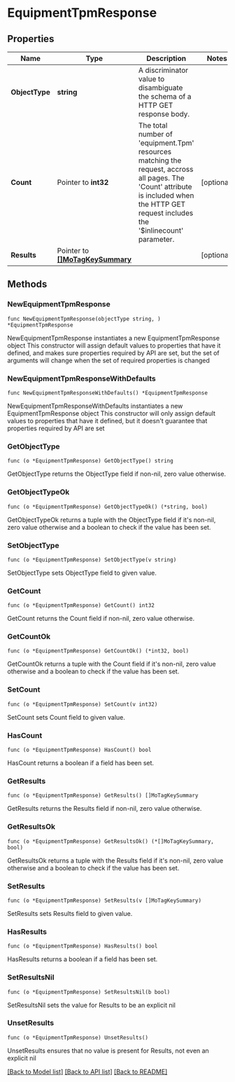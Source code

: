 # EquipmentTpmResponse

## Properties

Name | Type | Description | Notes
------------ | ------------- | ------------- | -------------
**ObjectType** | **string** | A discriminator value to disambiguate the schema of a HTTP GET response body. | 
**Count** | Pointer to **int32** | The total number of &#39;equipment.Tpm&#39; resources matching the request, accross all pages. The &#39;Count&#39; attribute is included when the HTTP GET request includes the &#39;$inlinecount&#39; parameter. | [optional] 
**Results** | Pointer to [**[]MoTagKeySummary**](mo.TagKeySummary.md) |  | [optional] 

## Methods

### NewEquipmentTpmResponse

`func NewEquipmentTpmResponse(objectType string, ) *EquipmentTpmResponse`

NewEquipmentTpmResponse instantiates a new EquipmentTpmResponse object
This constructor will assign default values to properties that have it defined,
and makes sure properties required by API are set, but the set of arguments
will change when the set of required properties is changed

### NewEquipmentTpmResponseWithDefaults

`func NewEquipmentTpmResponseWithDefaults() *EquipmentTpmResponse`

NewEquipmentTpmResponseWithDefaults instantiates a new EquipmentTpmResponse object
This constructor will only assign default values to properties that have it defined,
but it doesn't guarantee that properties required by API are set

### GetObjectType

`func (o *EquipmentTpmResponse) GetObjectType() string`

GetObjectType returns the ObjectType field if non-nil, zero value otherwise.

### GetObjectTypeOk

`func (o *EquipmentTpmResponse) GetObjectTypeOk() (*string, bool)`

GetObjectTypeOk returns a tuple with the ObjectType field if it's non-nil, zero value otherwise
and a boolean to check if the value has been set.

### SetObjectType

`func (o *EquipmentTpmResponse) SetObjectType(v string)`

SetObjectType sets ObjectType field to given value.


### GetCount

`func (o *EquipmentTpmResponse) GetCount() int32`

GetCount returns the Count field if non-nil, zero value otherwise.

### GetCountOk

`func (o *EquipmentTpmResponse) GetCountOk() (*int32, bool)`

GetCountOk returns a tuple with the Count field if it's non-nil, zero value otherwise
and a boolean to check if the value has been set.

### SetCount

`func (o *EquipmentTpmResponse) SetCount(v int32)`

SetCount sets Count field to given value.

### HasCount

`func (o *EquipmentTpmResponse) HasCount() bool`

HasCount returns a boolean if a field has been set.

### GetResults

`func (o *EquipmentTpmResponse) GetResults() []MoTagKeySummary`

GetResults returns the Results field if non-nil, zero value otherwise.

### GetResultsOk

`func (o *EquipmentTpmResponse) GetResultsOk() (*[]MoTagKeySummary, bool)`

GetResultsOk returns a tuple with the Results field if it's non-nil, zero value otherwise
and a boolean to check if the value has been set.

### SetResults

`func (o *EquipmentTpmResponse) SetResults(v []MoTagKeySummary)`

SetResults sets Results field to given value.

### HasResults

`func (o *EquipmentTpmResponse) HasResults() bool`

HasResults returns a boolean if a field has been set.

### SetResultsNil

`func (o *EquipmentTpmResponse) SetResultsNil(b bool)`

 SetResultsNil sets the value for Results to be an explicit nil

### UnsetResults
`func (o *EquipmentTpmResponse) UnsetResults()`

UnsetResults ensures that no value is present for Results, not even an explicit nil

[[Back to Model list]](../README.md#documentation-for-models) [[Back to API list]](../README.md#documentation-for-api-endpoints) [[Back to README]](../README.md)


